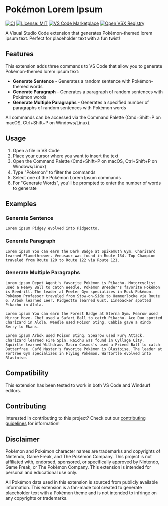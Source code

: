 # Pokémon Lorem Ipsum

[![CI](https://github.com/RiceKrisBs/pokemon-lorem-ipsum/actions/workflows/ci.yml/badge.svg)](https://github.com/RiceKrisBs/pokemon-lorem-ipsum/actions/workflows/ci.yml)
[![License: MIT](https://img.shields.io/badge/License-MIT-yellow.svg)](https://opensource.org/licenses/MIT)
[![VS Code Marketplace](https://img.shields.io/visual-studio-marketplace/v/ricekrisbs.pokemon-lorem-ipsum)](https://marketplace.visualstudio.com/items?itemName=ricekrisbs.pokemon-lorem-ipsum)
[![Open VSX Registry](https://img.shields.io/open-vsx/v/ricekrisbs/pokemon-lorem-ipsum)](https://open-vsx.org/extension/ricekrisbs/pokemon-lorem-ipsum)

A Visual Studio Code extension that generates Pokémon-themed lorem ipsum text. Perfect for placeholder text with a fun twist!

## Features

This extension adds three commands to VS Code that allow you to generate Pokémon-themed lorem ipsum text:

- **Generate Sentence** - Generates a random sentence with Pokémon-themed words
- **Generate Paragraph** - Generates a paragraph of random sentences with Pokémon words
- **Generate Multiple Paragraphs** - Generates a specified number of paragraphs of random sentences with Pokémon words

All commands can be accessed via the Command Palette (Cmd+Shift+P on macOS, Ctrl+Shift+P on Windows/Linux).

## Usage

1. Open a file in VS Code
2. Place your cursor where you want to insert the text
3. Open the Command Palette (Cmd+Shift+P on macOS, Ctrl+Shift+P on Windows/Linux)
4. Type "Pokemon" to filter the commands
5. Select one of the Pokémon Lorem Ipsum commands
6. For "Generate Words", you'll be prompted to enter the number of words to generate

## Examples

### Generate Sentence

```
Lorem ipsum Pidgey evolved into Pidgeotto.
```

### Generate Paragraph

```
Lorem ipsum You can earn the Dark Badge at Spikemuth Gym. Charizard learned Flamethrower. Venusaur was found in Route 134. Top Champion traveled from Route 120 to Route 122 via Route 121.
```

### Generate Multiple Paragraphs

```
Lorem ipsum Depot Agent's favorite Pokémon is Pikachu. Motorcyclist used a Heavy Ball to catch Weedle. Pokémon Breeder's favorite Pokémon is Beedrill. The leader at Pewter Gym specializes in Rock Pokémon. Pokémon Professor traveled from Stow-on-Side to Hammerlocke via Route 6. Arbok learned Leer. Pidgeotto learned Gust. Linebacker spotted Pikachu in Alola.

Lorem ipsum You can earn the Forest Badge at Eterna Gym. Fearow used Mirror Move. Chef used a Safari Ball to catch Pikachu. Ace Duo spotted Charizard in Alola. Weedle used Poison Sting. Cabbie gave a Rindo Berry to Ekans.

Lorem ipsum Arbok used Poison Sting. Spearow used Fury Attack. Charizard learned Fire Spin. Raichu was found in Cyllage City. Squirtle learned Withdraw. Macro Cosmos's used a Friend Ball to catch Butterfree. Café Master's favorite Pokémon is Blastoise. The leader at Fortree Gym specializes in Flying Pokémon. Wartortle evolved into Blastoise.
```

## Compatibility

This extension has been tested to work in both VS Code and Windsurf editors.

## Contributing

Interested in contributing to this project? Check out our [contributing guidelines](CONTRIBUTING.md) for information!

## Disclaimer

Pokémon and Pokémon character names are trademarks and copyrights of Nintendo, Game Freak, and The Pokémon Company. This project is not affiliated with, endorsed, sponsored, or specifically approved by Nintendo, Game Freak, or The Pokémon Company. This extension is intended for personal and educational use only.

All Pokémon data used in this extension is sourced from publicly available information. This extension is a fan-made tool created to generate placeholder text with a Pokémon theme and is not intended to infringe on any copyrights or trademarks.
